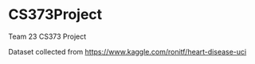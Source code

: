 # CS373Project
Team 23 CS373 Project

Dataset collected from https://www.kaggle.com/ronitf/heart-disease-uci
